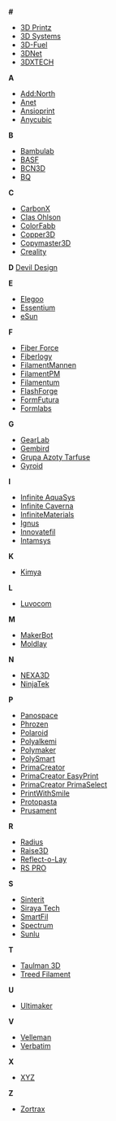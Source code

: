 **#**
* [3D Printz](https://3dprintz.co.uk)
* [3D Systems](https://www.3dsystems.com/material-finder?type%5B0%5D=Plastic ) 
* [3D-Fuel](https://www.3dfuel.com) 
* [3DNet](https://3dnet.no/) 
* [3DXTECH](https://www.3dxtech.com) 

**A**
* [Add:North](https://addnorth.com) 
* [Anet](https://shop.anet3d.com/collections/3d-printer-filament) 
* [Ansioprint](https://anisoprint.com) 
* [Anycubic](https://www.anycubic.com) 

**B**
* [Bambulab](https://bambulab.com/en-eu) 
* [BASF](https://forward-am.com) 
* [BCN3D](https://www.bcn3d.com) 
* [BQ](https://educacion.bq.com) 

**C**
* [CarbonX](https://carbonx.nl) 
* [Clas Ohlson](https://www.clasohlson.com/no/Clas-Ohlson-Filament-PLA-Universal-til-3D-skrivere-/p/38-7986-1) 
* [ColorFabb](https://colorfabb.com) 
* [Copper3D](https://copper3d.com) 
* [Copymaster3D](https://copymaster3d.com) 
* [Creality](https://www.creality3dofficial.com) 

**D**
[Devil Design](https://devildesign.com/en/) 

**E**
* [Elegoo](https://www.elegoo.com) 
* [Essentium](https://essentium.com) 
* [eSun](https://www.esun3d.com) 

**F**
* [Fiber Force](https://www.fiberforce.it) 
* [Fiberlogy](https://fiberlogy.com/en/) 
* [FilamentMannen](https://filamentmannen.no) 
* [FilamentPM](https://www.filament-pm.com) 
* [Filamentum](https://fillamentum.com) 
* [FlashForge](https://www.flashforge.com) 
* [FormFutura](https://formfutura.com) 
* [Formlabs](https://formlabs.com/eu/) 

**G**
* [GearLab]() 
* [Gembird](https://gembird.com/products.aspx?sg=285) 
* [Grupa Azoty Tarfuse](https://oferta.grupaazoty.com/materialy-do-technologii-przyrostowych/tarfuse-pla-nw9) 
* [Gyroid]() 

**I**
* [Infinite AquaSys](https://www.infinitematerialsolutions.com/eu/en) 
* [Infinite Caverna](https://www.infinitematerialsolutions.com/us/en/build-materials/caverna-pp) 
* [InfiniteMaterials](https://www.infinitematerialsolutions.com) 
* [Ignus](https://www.igus.com/3d-print-material/3d-print-filament) 
* [Innovatefil](https://innovatefil.com) 
* [Intamsys](https://www.intamsys.com) 

**K**
* [Kimya](https://www.kimya.fr/fr/categorie-produits/filaments-3d/) 

**L**
* [Luvocom](https://www.luvocom.de/en/products/3d-printing-materials/) 

**M**
* [MakerBot](https://store.makerbot.com/3d-printers-materials/replicator-spools) 
* [Moldlay](http://lay-filaments.com) 

**N**
* [NEXA3D](https://nexa3d.com) 
* [NinjaTek](https://ninjatek.com)
  
**P**
* [Panospace](http://int.3dpanospace.com) 
* [Phrozen](https://phrozen3d.com) 
* [Polaroid](https://www.polaroid3d.com/filament/) 
* [Polyalkemi](https://polyalkemi.no) 
* [Polymaker](https://us.polymaker.com) 
* [PolySmart](https://polyalkemi.no/) 
* [PrimaCreator](https://primacreator.com) 
* [PrimaCreator EasyPrint](https://primacreator.com) 
* [PrimaCreator PrimaSelect](https://primacreator.com) 
* [PrintWithSmile](https://printwithsmile.cz/gb/) 
* [Protopasta](https://www.proto-pasta.com) 
* [Prusament](https://prusament.com) 

**R**
* [Radius](https://www.fastradius.com) 
* [Raise3D](https://www.raise3d.com) 
* [Reflect-o-Lay](http://lay-filaments.com) 
* [RS PRO](https://no.rs-online.com/) 

**S**
* [Sinterit](https://sinterit.com) 
* [Siraya Tech](https://siraya.tech) 
* [SmartFil](https://www.smartmaterials3d.com) 
* [Spectrum](https://spectrumfilaments.com) 
* [Sunlu](https://www.sunlu.com) 

**T**
* [Taulman 3D](https://taulman3d.com/index.html) 
* [Treed Filament](https://treedfilaments.com) 

**U**
* [Ultimaker](https://ultimaker.com) 

**V**
* [Velleman](https://www.velleman.eu) 
* [Verbatim](https://www.verbatim-europe.co.uk/en/prod/verbatim-pla-filament-1-75mm-1kg-Natural-Transparent-55317/) 

**X**
* [XYZ](https://www.xyzprinting.com/en-US/material/pla) 

**Z**
* [Zortrax](https://zortrax.com) 
